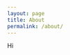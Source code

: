 ```yaml
---
layout: page
title: About
permalink: /about/
---
```


Hi
<!--
我是 lemon.
## 关于我
你好，我是程序员柠檬。

### 技能
国内一线互联网大厂计算机软件工程师、[知乎](https://www.zhihu.com/people/ning-meng-cheng-31-94)编程领域万赞答主。

Linux后端分布式高性能服务开发，差一点精通 C++，Golang 成长中，Python小玩具。
[个人技术公众号](https://mp.weixin.qq.com/mp/homepage?__biz=MzkwOTE2OTY1Nw==&hid=1&sn=6395e40d884ce4dd3900a68a0f5a6b87&scene=18#wechat_redirect)分享编程学习路线、编程学习资源，记录技术成长，欢迎扫码添加：

### 经历
![公众号二维码](https://github.com/lemonchann/images/raw/master/gzh/%E6%96%87%E6%9C%AB%E6%8E%A8%E5%B9%BF%E6%96%87%E6%A1%88.png)

软件工程师(Software Engineer)，电子信息工程学士学位( Electronic and Information Engineering )，从事服务器软件后台开发工作多年，现就职腾讯（Tencent）公司。

个人技术公众号「后端技术学堂」分享、记录、成长，欢迎扫码添加。

![公众号二维码](https://upload-images.jianshu.io/upload_images/7842464-15f939ec039690f6.png?imageMogr2/auto-orient/strip%7CimageView2/2/w/1240)



### 版权声明
## 版权声明

博客文章是我原创文章，存档于_posts 文件夹下，版权归我所有，转载请与我联系获得授权许可。

-->
